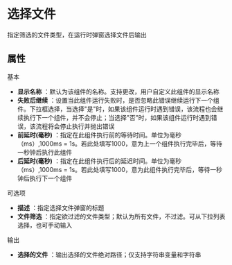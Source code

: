 # 选择文件

指定筛选的文件类型，在运行时弹窗选择文件后输出

## 属性
基本
- **显示名称** ：默认为该组件的名称。支持更改，用户自定义此组件的显示名称
- **失败后继续** ：设置当此组件运行失败时，是否忽略此错误继续运行下一个组件。下拉框选择，当选择"是"时，如果该组件运行时遇到错误，该流程也会继续执行下一个组件，并不会停止；当选择"否"时，如果该组件运行时遇到错误，该流程将会停止执行并抛出错误
- **前延时(毫秒)** ：指定在此组件执行前的等待时间。单位为毫秒（ms）,1000ms = 1s。若此处填写1000，意为上一个组件执行完毕后，等待一秒钟后执行此组件
- **后延时(毫秒)** ：指定在此组件执行后的延迟时间。单位为毫秒（ms）,1000ms = 1s。若此处填写1000，意为此组件执行完毕后，等待一秒钟后执行下一个组件

可选项

- **描述** ：指定选择文件弹窗的标题
- **文件筛选** ：指定欲过滤的文件类型；默认为所有文件，不过滤。可从下拉列表选择，也可手动输入

输出

- **选择的文件** ：输出选择的文件绝对路径；仅支持字符串变量和字符串



